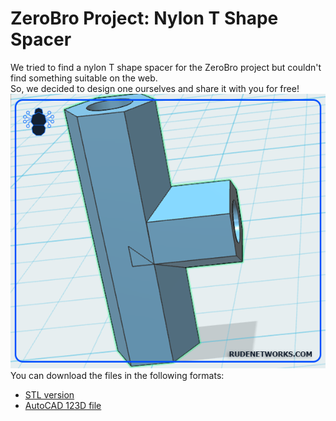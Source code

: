 # ZeroBro Project: Nylon T Shape Spacer

We tried to find a nylon T shape spacer for the ZeroBro project but couldn't find something suitable on the web. <br />
So, we decided to design one ourselves and share it with you for free!
<br />
![t-shape](https://raw.githubusercontent.com/proxytype/ZeroBro/main/3D/Nylon-T-Spacer/t-stand-f.PNG)
<br />
You can download the files in the following formats:
- [STL version](#)
- [AutoCAD 123D file](#)
